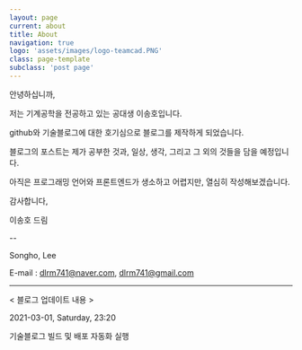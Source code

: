 ```yaml
---
layout: page
current: about
title: About
navigation: true
logo: 'assets/images/logo-teamcad.PNG'
class: page-template
subclass: 'post page'
---
```


안녕하십니까,

저는 기계공학을 전공하고 있는 공대생 이송호입니다. 

github와 기술블로그에 대한 호기심으로 블로그를 제작하게 되었습니다. 

블로그의 포스트는 제가 공부한 것과, 일상, 생각, 그리고 그 외의 것들을 담을 예정입니다.

아직은 프로그래밍 언어와 프론트엔드가 생소하고 어렵지만, 열심히 작성해보겠습니다.

감사합니다,

이송호 드림

--

Songho, Lee

E-mail : dlrm741@naver.com, dlrm741@gmail.com

---

< 블로그 업데이트 내용 >

2021-03-01, Saturday, 23:20

기술블로그 빌드 및 배포 자동화 실행